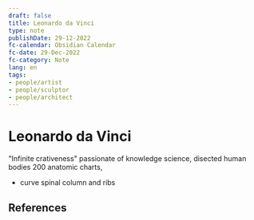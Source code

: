 ```yaml
---
draft: false
title: Leonardo da Vinci
type: note
publishDate: 29-12-2022
fc-calendar: Obsidian Calendar
fc-date: 29-Dec-2022
fc-category: Note
lang: en
tags:
- people/artist
- people/sculptor
- people/architect
---
```


# Leonardo da Vinci
"Infinite crativeness" passionate of knowledge science, disected human bodies 200 anatomic charts, 
- curve spinal column and ribs




## References
